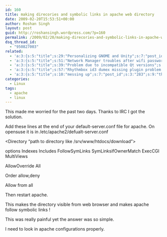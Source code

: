 ```yaml
---
id: 160
title: making direcories and symbolic links in apache web directory
date: 2009-02-20T15:53:51+00:00
author: Roshan Singh
layout: post
guid: http://roshansingh.wordpress.com/?p=160
permalink: /2009/02/20/making-direcories-and-symbolic-links-in-apache-web-directory/
dsq_thread_id:
  - "950827003"
related:
  - 'a:3:{s:5:"title";s:29:"Personalizing GNOME and Unity";s:7:"post_id";s:3:"416";s:9:"thumbnail";s:0:"";}'
  - 'a:3:{s:5:"title";s:51:"Network Manager troubles after wifi password change";s:7:"post_id";s:3:"378";s:9:"thumbnail";s:0:"";}'
  - 'a:3:{s:5:"title";s:39:"Problem due to incompatible Qt versions";s:7:"post_id";s:3:"311";s:9:"thumbnail";s:0:"";}'
  - 'a:3:{s:5:"title";s:57:"Rhythmbox id3 dumex missing plugin problem &#8212; solved";s:7:"post_id";s:3:"298";s:9:"thumbnail";s:0:"";}'
  - 'a:3:{s:5:"title";s:10:"messing up";s:7:"post_id";s:3:"283";s:9:"thumbnail";s:0:"";}'
categories:
  - Linux
tags:
  - apache
  - linux
---
```

This made me worried for the past two days. Thanks to IRC I got the solution.
  
Add these lines at the end of your default-server.conf file for apache. On opensuse it is in /etc/apache2/defualt-server.conf

<Directory &#8220;path to directory like /srv/www/htdocs/download&#8221;>
  
options Indexes Includes FollowSymLinks SymLinksifOwnerMatch ExecCGI MultiViews
  
AllowOverride All
  
Order allow,deny

Allow from all

</Directory>

Then restart apache.
  
This makes the directory visible from web browser and makes apache follow symbolic links !
  
This was really painful yet the answer was so simple.
  
I need to look in apache configurations properly.